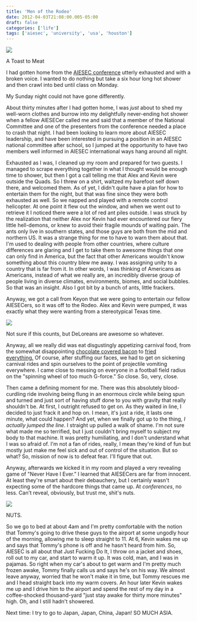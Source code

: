 ```yaml
---
title: 'Men of the Rodeo'
date: 2012-04-03T21:08:00.005-05:00
draft: false
categories: ['life']
tags: ['aiesec', 'university', 'usa', 'houston']
---
```


[![](http://1.bp.blogspot.com/-cWmjTYNFpgc/T2-stcuRk8I/AAAAAAAAAMM/QJK9GbuzUgY/s400/IMG_0864.JPG)](http://1.bp.blogspot.com/-cWmjTYNFpgc/T2-stcuRk8I/AAAAAAAAAMM/QJK9GbuzUgY/s1600/IMG_0864.JPG)

A Toast to Meat



I had gotten home from the [AIESEC conference](http://ablate.blogspot.com/2012/03/roks-beaumont.html) utterly exhausted and with a broken voice. I wanted to do nothing but take a six hour long hot shower and then crawl into bed until class on Monday. 


My Sunday night could not have gone differently.



About thirty minutes after I had gotten home, I was _just_ about to shed my well-worn clothes and burrow into my delightfully never-ending hot shower when a fellow AIESECer called me and said that a member of the National Committee and one of the presenters from the conference needed a place to crash that night. I had been looking to learn more about AIESEC leadership, and have been interested in pursuing a position in an AIESEC national committee after school, so I jumped at the opportunity to have two members well informed in AIESEC international ways hang around all night. 



Exhausted as I was, I cleaned up my room and prepared for two guests. I managed to scrape everything together in what I thought would be enough time to shower, but then I got a call telling me that Alex and Kevin were outside the Quads. So I threw on a shirt, waltzed my barefoot self down there, and welcomed them. As of yet, I didn't quite have a plan for how to entertain them for the night, but that was fine since they were both exhausted as well. So we napped and played with a remote control helicopter. At one point it flew out the window, and when we went out to retrieve it I noticed there were a lot of red ant piles outside. I was struck by the realization that neither Alex nor Kevin had ever encountered our fiery little hell-demons, or knew to avoid their fragile mounds of waiting pain. The ants only live in southern states, and those guys are both from the mid and northern US. It was a strange thing for me to have to warn them about that. I'm used to dealing with people from other countries, where culture differences are glaring and I get to take them to awesome things that one can only find in America, but the fact that other Americans wouldn't know something about this country blew me away. I was assigning unity to a country that is far from it. In other words, I was thinking of Americans as Americans, instead of what we really are, an incredibly diverse group of people living in diverse climates, environments, biomes, and social bubbles. So that was an insight. Also I got bit by a bunch of ants, little frackers.

Anyway, we got a call from Keyon that we were going to entertain our fellow AIESECers, so it was off to the Rodeo. Alex and Kevin were pumped, it was exactly what they were wanting from a stereotypical Texas time. 

[![](http://1.bp.blogspot.com/-yO25ymeDA9o/T3oOseWnZZI/AAAAAAAAAMc/eN4bQGg4yok/s400/IMG_0862.JPG)](http://1.bp.blogspot.com/-yO25ymeDA9o/T3oOseWnZZI/AAAAAAAAAMc/eN4bQGg4yok/s1600/IMG_0862.JPG)

Not sure if this counts, but DeLoreans are awesome so whatever.



Anyway, all we really did was eat disgustingly appetizing carnival food, from the somewhat disappointing [chocolate covered bacon](http://farm8.staticflickr.com/7196/6988890115_fbc4286097_m.jpg) to [fried everything.](http://www.flickr.com/photos/ablate/sets/72157629726578757/) Of course, after stuffing our faces, we had to get on sickening carnival rides and spin ourselves to the point of projectile vomiting everywhere. I came close to messing on everyone in a football field radius on the "spinning wheel of too much G-force." So close. So, very, close.


Then came a defining moment for me. There was this absolutely blood-curdling ride involving being flung in an enormous circle while being spun and turned and just sort of having stuff done to you with gravity that really shouldn't be. At first, I outright refused to get on. As they waited in line, I decided to just frack it and hop on. I mean, it's just a ride, it lasts one minute, what could happen? And yet, when we finally got up to the thing, _I actually jumped the line_. I straight up pulled a walk of shame. I'm not sure what made me so terrified, but I just couldn't bring myself to subject my body to that machine. It was pretty humiliating, and I don't understand what I was so afraid of. I'm not a fan of rides, really, I mean they're kind of fun but mostly just make me feel sick and out of control of the situation. But so what? So, mission of now is to defeat fear. I'll figure that out.

Anyway, afterwards we kicked it in my room and played a very revealing game of "Never Have I Ever." I learned that AIESECers are far from innocent. At least they're smart about their debauchery, but I certainly wasn't expecting some of the hardcore things that came up. At _conferences_, no less. Can't reveal, obviously, but trust me, shit's nuts.


[![](http://4.bp.blogspot.com/-8liXiLMEI2E/T3urmLhJRUI/AAAAAAAAAMk/wS0Vciq_vg4/s400/IMG_0949.JPG)](http://4.bp.blogspot.com/-8liXiLMEI2E/T3urmLhJRUI/AAAAAAAAAMk/wS0Vciq_vg4/s1600/IMG_0949.JPG)

NUTS.



So we go to bed at about 4am and I'm pretty comfortable with the notion that Tommy's going to drive these guys to the airport at some ungodly hour of the morning, allowing me to sleep straight to 11. At 6, Kevin wakes me up and says that Tommy's phone is off and he hasn't heard from him. So, AIESEC is all about that Just Fucking Do It, I throw on a jacket and shoes, roll out to my car, and start to warm it up. It was cold, man, and I was in pajamas. So right when my car's about to get warm and I'm pretty much frozen awake, Tommy finally calls us and says he's on his way. We almost leave anyway, worried that he won't make it in time, but Tommy rescues me and I head straight back into my warm covers. An hour later Kevin wakes me up and I drive him to the airport and spend the rest of my day in a coffee-shocked thousand-yard "just stay awake for thirty more minutes" high. Oh, and I still hadn't showered.







Next time: I try to go to Japan, Japan, China, Japan! SO MUCH ASIA.
